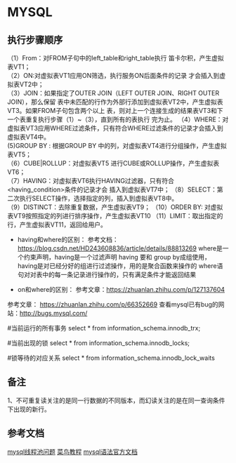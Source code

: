 # MYSQL

## 执行步骤顺序
（1）From：对FROM子句中的left_table和right_table执行
笛卡尔积，产生虚拟表VT1；  
（2）ON:对虚拟表VT1应用ON筛选，执行服务ON后面条件的记录
才会插入到虚拟表VT2中；  
（3）JOIN：如果指定了OUTER JOIN（LEFT OUTER JOIN、RIGHT OUTER JOIN），那么保留
表中未匹配的行作为外部行添加到虚拟表VT2中，产生虚拟表VT3。如果FROM子句包含两个以上
表，则对上一个连接生成的结果表VT3和下一个表重复执行步骤（1）~（3），直到所有的表执行
完为止。
（4）WHERE：对虚拟表VT3应用WHERE过滤条件，只有符合WHERE过滤条件的记录才会插入到
虚拟表VT4中。  
(5)GROUP BY : 根据GROUP BY 中的列，对虚拟表VT4进行分组操作，产生虚拟表VT5；  
（6）CUBE|ROLLUP：对虚拟表VT5   进行CUBE或ROLLUP操作，产生虚拟表VT6；  
（7）HAVING：对虚拟表VT6执行HAVING过滤器，只有符合<having_condition>条件的记录才会
插入到虚拟表VT7中；
（8）SELECT：第二次执行SELECT操作，选择指定的列，插入到虚拟表VT8中。  
（9）DISTINCT：去除重复数据，产生虚拟表VT9；
（10）ORDER BY: 对虚拟表VT9按照指定的列进行排序操作，产生虚拟表VT10
（11）LIMIT：取出指定的行，产生虚拟表VT11，返回给用户。
- having和where的区别：
参考文档：https://blog.csdn.net/HD243608836/article/details/88813269
where是一个约束声明，having是一个过滤声明
having 要和 group by成组使用，having是对已经分好的组进行过滤操作，用的是聚合函数来操作的
where语句对对表中的每一条记录进行操作的，只有满足条件才能返回结果

- on和where的区别：
参考文章：https://zhuanlan.zhihu.com/p/127137604

参考文章：
https://zhuanlan.zhihu.com/p/66352669
查看mysql已有bug的网站：http://bugs.mysql.com/


#当前运行的所有事务
select * from information_schema.innodb_trx;  

#当前出现的锁
select * from information_schema.innodb_locks;

#锁等待的对应关系
select * from information_schema.innodb_lock_waits

## 备注
1、不可重复读关注的是同一行数据的不同版本，而幻读关注的是在同一查询条件下出现的新行。

## 参考文档
[mysql线程池问题](https://cloud.tencent.com/developer/article/1068832)
[菜鸟教程](https://www.runoob.com/mysql/mysql-tutorial.html)
[mysql语法官方文档](https://dev.mysql.com/doc/refman/5.7/en/sql-statements.html)